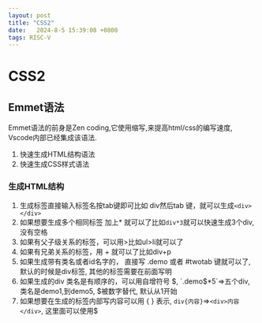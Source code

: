 ```yaml
---
layout: post
title: "CSS2" 
date:   2024-8-5 15:39:08 +0800
tags: RISC-V
---
```


# CSS2

## Emmet语法

Emmet语法的前身是Zen coding,它使用缩写,来提高html/css的编写速度, Vscode内部已经集成该语法.

1.  快速生成HTML结构语法
2. 快速生成CSS样式语法

### 生成HTML结构

1. 生成标签直接输入标签名按tab键即可比如 div然后tab 键，就可以生成`<div></div>`
2. 如果想要生成多个相同标签 加上* 就可以了比如`div*3`就可以快速生成3个div, 没有空格
3. 如果有父子级关系的标签，可以用>比如ul>li就可以了
4. 如果有兄弟关系的标签，用 + 就可以了比如div+p
5. 如果生成带有类名或者id名字的， 直接写 .demo 或者 #twotab 键就可以了, 默认的时候是div标签, 其他的标签需要在前面写明
6. 如果生成的div 类名是有顺序的，可以用自增符号 $, `.demo$*5`=>五个div, 类名是demo1,到demo5, $被数字替代, 默认从1开始
7. 如果想要在生成的标签内部写内容可以用 { } 表示, `div{内容}`=>`<div>内容</div>`, 这里面可以使用$